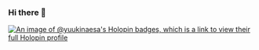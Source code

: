 <!--START_SECTION:badges-->
<!--END_SECTION:badges-->

### Hi there 👋

<!--START_SECTION:badges-->
<!--END_SECTION:badges-->

[![An image of @yuukinaesa's Holopin badges, which is a link to view their full Holopin profile](https://holopin.me/yuukinaesa)](https://holopin.io/@yuukinaesa)


<!--
**Yuukinaesa/yuukinaesa** is a ✨ _special_ ✨ repository because its `README.md` (this file) appears on your GitHub profile.

Here are some ideas to get you started:

- 🔭 I’m currently working on ...
- 🌱 I’m currently learning ...
- 👯 I’m looking to collaborate on ...
- 🤔 I’m looking for help with ...
- 💬 Ask me about ...
- 📫 How to reach me: ...
- 😄 Pronouns: ...
- ⚡ Fun fact: ...
-->
